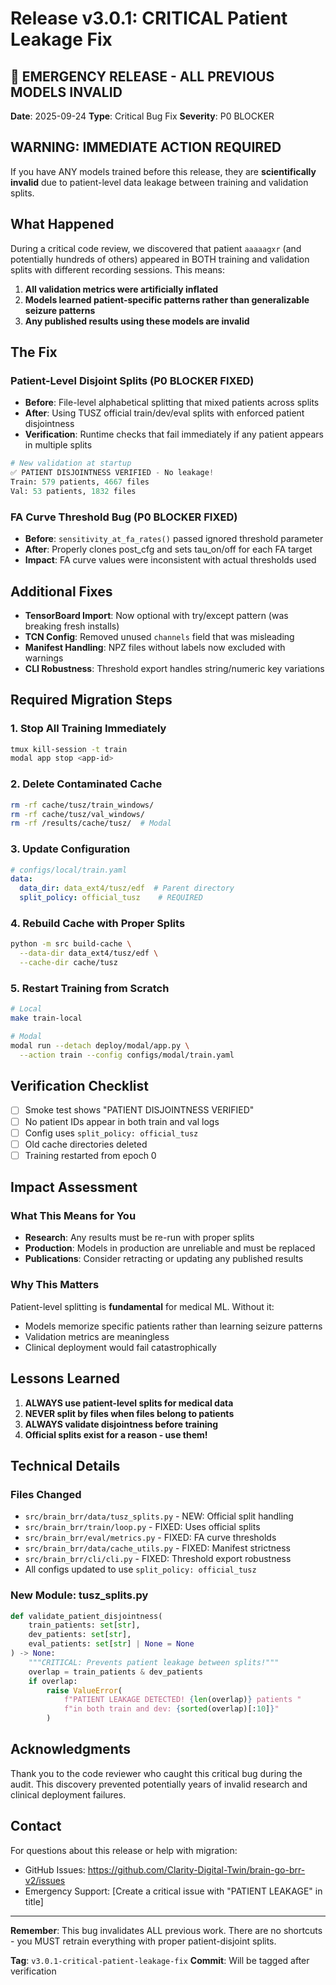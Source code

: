 # Release v3.0.1: CRITICAL Patient Leakage Fix

## 🚨 EMERGENCY RELEASE - ALL PREVIOUS MODELS INVALID

**Date**: 2025-09-24
**Type**: Critical Bug Fix
**Severity**: P0 BLOCKER

## WARNING: IMMEDIATE ACTION REQUIRED

If you have ANY models trained before this release, they are **scientifically invalid** due to patient-level data leakage between training and validation splits.

## What Happened

During a critical code review, we discovered that patient `aaaaagxr` (and potentially hundreds of others) appeared in BOTH training and validation splits with different recording sessions. This means:

1. **All validation metrics were artificially inflated**
2. **Models learned patient-specific patterns rather than generalizable seizure patterns**
3. **Any published results using these models are invalid**

## The Fix

### Patient-Level Disjoint Splits (P0 BLOCKER FIXED)
- **Before**: File-level alphabetical splitting that mixed patients across splits
- **After**: Using TUSZ official train/dev/eval splits with enforced patient disjointness
- **Verification**: Runtime checks that fail immediately if any patient appears in multiple splits

```python
# New validation at startup
✅ PATIENT DISJOINTNESS VERIFIED - No leakage!
Train: 579 patients, 4667 files
Val: 53 patients, 1832 files
```

### FA Curve Threshold Bug (P0 BLOCKER FIXED)
- **Before**: `sensitivity_at_fa_rates()` passed ignored threshold parameter
- **After**: Properly clones post_cfg and sets tau_on/off for each FA target
- **Impact**: FA curve values were inconsistent with actual thresholds used

## Additional Fixes

- **TensorBoard Import**: Now optional with try/except pattern (was breaking fresh installs)
- **TCN Config**: Removed unused `channels` field that was misleading
- **Manifest Handling**: NPZ files without labels now excluded with warnings
- **CLI Robustness**: Threshold export handles string/numeric key variations

## Required Migration Steps

### 1. Stop All Training Immediately
```bash
tmux kill-session -t train
modal app stop <app-id>
```

### 2. Delete Contaminated Cache
```bash
rm -rf cache/tusz/train_windows/
rm -rf cache/tusz/val_windows/
rm -rf /results/cache/tusz/  # Modal
```

### 3. Update Configuration
```yaml
# configs/local/train.yaml
data:
  data_dir: data_ext4/tusz/edf  # Parent directory
  split_policy: official_tusz    # REQUIRED
```

### 4. Rebuild Cache with Proper Splits
```bash
python -m src build-cache \
  --data-dir data_ext4/tusz/edf \
  --cache-dir cache/tusz
```

### 5. Restart Training from Scratch
```bash
# Local
make train-local

# Modal
modal run --detach deploy/modal/app.py \
  --action train --config configs/modal/train.yaml
```

## Verification Checklist

- [ ] Smoke test shows "PATIENT DISJOINTNESS VERIFIED"
- [ ] No patient IDs appear in both train and val logs
- [ ] Config uses `split_policy: official_tusz`
- [ ] Old cache directories deleted
- [ ] Training restarted from epoch 0

## Impact Assessment

### What This Means for You
- **Research**: Any results must be re-run with proper splits
- **Production**: Models in production are unreliable and must be replaced
- **Publications**: Consider retracting or updating any published results

### Why This Matters
Patient-level splitting is **fundamental** for medical ML. Without it:
- Models memorize specific patients rather than learning seizure patterns
- Validation metrics are meaningless
- Clinical deployment would fail catastrophically

## Lessons Learned

1. **ALWAYS use patient-level splits for medical data**
2. **NEVER split by files when files belong to patients**
3. **ALWAYS validate disjointness before training**
4. **Official splits exist for a reason - use them!**

## Technical Details

### Files Changed
- `src/brain_brr/data/tusz_splits.py` - NEW: Official split handling
- `src/brain_brr/train/loop.py` - FIXED: Uses official splits
- `src/brain_brr/eval/metrics.py` - FIXED: FA curve thresholds
- `src/brain_brr/data/cache_utils.py` - FIXED: Manifest strictness
- `src/brain_brr/cli/cli.py` - FIXED: Threshold export robustness
- All configs updated to use `split_policy: official_tusz`

### New Module: tusz_splits.py
```python
def validate_patient_disjointness(
    train_patients: set[str],
    dev_patients: set[str],
    eval_patients: set[str] | None = None
) -> None:
    """CRITICAL: Prevents patient leakage between splits!"""
    overlap = train_patients & dev_patients
    if overlap:
        raise ValueError(
            f"PATIENT LEAKAGE DETECTED! {len(overlap)} patients "
            f"in both train and dev: {sorted(overlap)[:10]}"
        )
```

## Acknowledgments

Thank you to the code reviewer who caught this critical bug during the audit. This discovery prevented potentially years of invalid research and clinical deployment failures.

## Contact

For questions about this release or help with migration:
- GitHub Issues: https://github.com/Clarity-Digital-Twin/brain-go-brr-v2/issues
- Emergency Support: [Create a critical issue with "PATIENT LEAKAGE" in title]

---

**Remember**: This bug invalidates ALL previous work. There are no shortcuts - you MUST retrain everything with proper patient-disjoint splits.

**Tag**: `v3.0.1-critical-patient-leakage-fix`
**Commit**: Will be tagged after verification